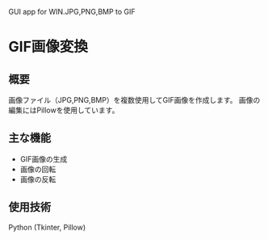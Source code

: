 GUI app for WIN.JPG,PNG,BMP to GIF

# GIF画像変換

## 概要
画像ファイル（JPG,PNG,BMP）を複数使用してGIF画像を作成します。
画像の編集にはPillowを使用しています。

## 主な機能
- GIF画像の生成
- 画像の回転
- 画像の反転

## 使用技術
Python (Tkinter, Pillow)
